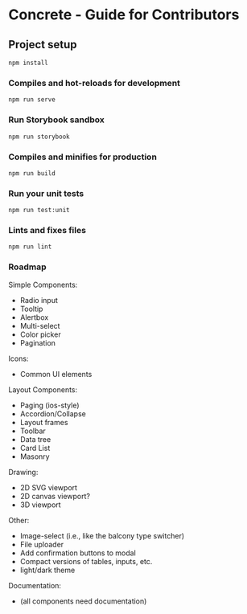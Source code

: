 # Concrete - Guide for Contributors

## Project setup
```
npm install
```

### Compiles and hot-reloads for development
```
npm run serve
```

### Run Storybook sandbox
```
npm run storybook
```

### Compiles and minifies for production
```
npm run build
```

### Run your unit tests
```
npm run test:unit
```

### Lints and fixes files
```
npm run lint
```

### Roadmap

Simple Components:
  * Radio input
  * Tooltip
  * Alertbox
  * Multi-select
  * Color picker
  * Pagination

Icons:
  * Common UI elements

Layout Components:
  * Paging (ios-style)
  * Accordion/Collapse
  * Layout frames
  * Toolbar
  * Data tree
  * Card List
  * Masonry

Drawing:
  * 2D SVG viewport
  * 2D canvas viewport?
  * 3D viewport

Other:
  * Image-select (i.e., like the balcony type switcher)
  * File uploader
  * Add confirmation buttons to modal
  * Compact versions of tables, inputs, etc.
  * light/dark theme

Documentation:
  * (all components need documentation)
